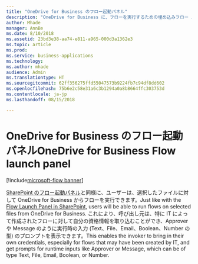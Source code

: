 ```yaml
---
title: "OneDrive for Business のフロー起動パネル"
description: "OneDrive for Business に、フローを実行するための埋め込みフロー エクスペリエンスが備わります"
author: Mhade
manager: AnnBe
ms.date: 8/10/2018
ms.assetid: 23bd3e38-aa74-e811-a965-000d3a1362e3
ms.topic: article
ms.prod: 
ms.service: business-applications
ms.technology: 
ms.author: mhade
audience: Admin
ms.translationtype: HT
ms.sourcegitcommit: 62ff356275ffd55047573b9224fb7c94df8dd602
ms.openlocfilehash: 75b6e2c58e31a6c3b1294a0a8b8664ffc303753d
ms.contentlocale: ja-jp
ms.lasthandoff: 08/15/2018

---
```

# <a name="onedrive-for-business-flow-launch-panel"></a><span data-ttu-id="1ac84-103">OneDrive for Business のフロー起動パネル</span><span class="sxs-lookup"><span data-stu-id="1ac84-103">OneDrive for Business Flow launch panel</span></span>

[!include[microsoft-flow banner](../includes/microsoft-flow.md)]




<span data-ttu-id="1ac84-104">[SharePoint のフロー起動パネル](https://flow.microsoft.com/en-us/blog/introducing-flow-launch-panel-in-sharepoint-lists-and-libraries/)と同様に、ユーザーは、選択したファイルに対して OneDrive for Business からフローを実行できます。</span><span class="sxs-lookup"><span data-stu-id="1ac84-104">Just like with the [Flow Launch Panel in SharePoint](https://flow.microsoft.com/en-us/blog/introducing-flow-launch-panel-in-sharepoint-lists-and-libraries/), users will be able to run flows on selected files from OneDrive for Business.</span></span> <span data-ttu-id="1ac84-105">これにより、呼び出し元は、特に IT によって作成されたフローに対して自分の資格情報を取り込むことができ、Approver や Message のように実行時の入力 (Text、File、Email、Boolean、Number の型) のプロンプトを表示できます。</span><span class="sxs-lookup"><span data-stu-id="1ac84-105">This enables the invoker to bring in their own credentials, especially for flows that may have been created by IT, and get prompts for runtime inputs like Approver or Message, which can be of type Text, File, Email, Boolean, or Number.</span></span> 

